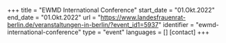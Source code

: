 +++
title = "EWMD International Conference"
start_date = "01.Okt.2022"
end_date = "01.Okt.2022"
url = "https://www.landesfrauenrat-berlin.de/veranstaltungen-in-berlin/?event_id1=5937"
identifier = "ewmd-international-conference"
type = "event"
languages = []
[contact]
+++